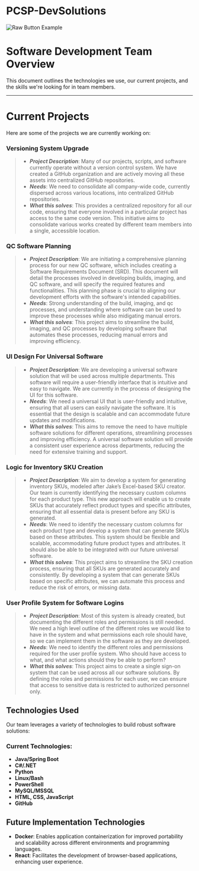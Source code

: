 # PCSP-DevSolutions
![Raw Button Example](https://github.com/PCSP-DevSolutions/Resource-Library/raw/main/resource/images/pcsp/logo-tagline/Original.png)
# Software Development Team Overview

This document outlines the technologies we use, our current projects, and the skills we're looking for in team members.

---

# Current Projects

Here are some of the projects we are currently working on:


### Versioning System Upgrade
> - **_Project Description_**: Many of our projects, scripts, and software currently operate without a version control system. We have created a GitHub organization and are actively moving all these assets into centralized GitHub repositories. 
> - **_Needs_**: We need to consolidate all company-wide code, currently dispersed across various locations, into centralized GitHub repositories.
> - **_What this solves_**: This provides a centralized repository for all our code, ensuring that everyone involved in a particular project has access to the same code version. This initiative aims to consolidate various works created by different team members into a single, accessible location.



### QC Software Planning 
> - **_Project Description_**: We are initiating a comprehensive planning process for our new QC software, which includes creating a Software Requirements Document (SRD). This document will detail the processes involved in developing builds, imaging, and QC software, and will specify the required features and functionalities. This planning phase is crucial to aligning our development efforts with the software's intended capabilities.
> - **_Needs_**: Strong understanding of the build, imaging, and qc processes, and understanding where software can be used to improve these processes while also midigating manual errors.
> - **_What this solves_**: This project aims to streamline the build, imaging, and QC processes by developing software that automates these processes, reducing manual errors and improving efficiency.

### UI Design For Universal Software
> - **_Project Description_**: We are developing a universal software solution that will be used across multiple departments. This software will require a user-friendly interface that is intuitive and easy to navigate. We are currently in the process of designing the UI for this software.
> - **_Needs_**: We need a universal UI that is user-friendly and intuitive, ensuring that all users can easily navigate the software. It is essential that the design is scalable and can accommodate future updates and modifications.
> - **_What this solves_**: This aims to remove the need to have multiple software solutions for different operations, streamlining processes and improving efficiency. A universal software solution will provide a consistent user experience across departments, reducing the need for extensive training and support.

### Logic for Inventory SKU Creation
> - **_Project Description_**: We aim to develop a system for generating inventory SKUs, modeled after Jake’s Excel-based SKU creator. Our team is currently identifying the necessary custom columns for each product type. This new approach will enable us to create SKUs that accurately reflect product types and specific attributes, ensuring that all essential data is present before any SKU is generated.
> - **_Needs_**: We need to identify the necessary custom columns for each product type and develop a system that can generate SKUs based on these attributes. This system should be flexible and scalable, accommodating future product types and attributes. It should also be able to be integrated with our future universal software.
> - **_What this solves_**: This project aims to streamline the SKU creation process, ensuring that all SKUs are generated accurately and consistently. By developing a system that can generate SKUs based on specific attributes, we can automate this process and reduce the risk of errors, or missing data.

### User Profile System for Software Logins
> - **_Project Description_**: Most of this system is already created, but documenting the different roles and permissions is still needed. We need a high level outline of the different roles we would like to have in the system and what permissions each role should have, so we can implement them in the software as they are developed.
> - **_Needs_**: We need to identify the different roles and permissions required for the user profile system. Who should have access to what, and what actions should they be able to perform?
> - **_What this solves_**: This project aims to create a single sign-on system that can be used across all our software solutions. By defining the roles and permissions for each user, we can ensure that access to sensitive data is restricted to authorized personnel only.

## Technologies Used

Our team leverages a variety of technologies to build robust software solutions:

### Current Technologies:
- **Java/Spring Boot**
- **C#/.NET**
- **Python**
- **Linux/Bash**
- **PowerShell**
- **MySQL/MSSQL**
- **HTML, CSS, JavaScript**
- **GitHub**

## Future Implementation Technologies

- **Docker**: Enables application containerization for improved portability and scalability across different environments and programming languages.
- **React**: Facilitates the development of browser-based applications, enhancing user experience.


